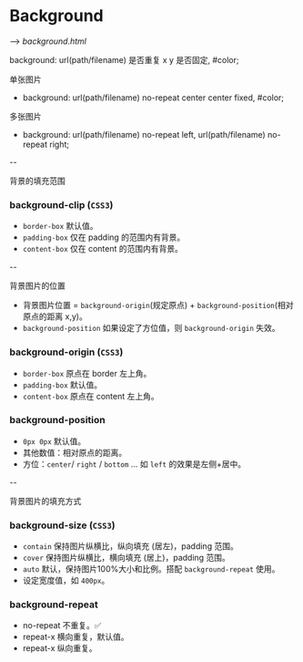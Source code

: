 # Background

--> _background.html_

background: url(path/filename) 是否重复 x y 是否固定, #color;

单张图片
* background: url(path/filename) no-repeat center center fixed, #color;

多张图片
* background: url(path/filename) no-repeat left, url(path/filename) no-repeat right;

--

背景的填充范围

### background-clip (`CSS3`)
* `border-box` 默认值。
* `padding-box` 仅在 padding 的范围内有背景。
* `content-box` 仅在 content 的范围内有背景。

--

背景图片的位置

* 背景图片位置 = `background-origin`(规定原点) + `background-position`(相对原点的距离 x,y)。
* `background-position` 如果设定了方位值，则 `background-origin` 失效。

### background-origin (`CSS3`)
* `border-box` 原点在 border 左上角。
* `padding-box` 默认值。
* `content-box` 原点在 content 左上角。

### background-position
* `0px 0px` 默认值。
* 其他数值：相对原点的距离。
* 方位：`center`/ `right` / `bottom` ... 如 `left` 的效果是左侧+居中。

--

背景图片的填充方式

### background-size (`CSS3`)
* `contain` 保持图片纵横比，纵向填充 (居左)，padding 范围。
* `cover` 保持图片纵横比，横向填充 (居上)，padding 范围。
* `auto` 默认，保持图片100%大小和比例。搭配 `background-repeat` 使用。
* 设定宽度值，如 `400px`。

### background-repeat
* no-repeat 不重复。✅
* repeat-x 横向重复，默认值。
* repeat-x 纵向重复。